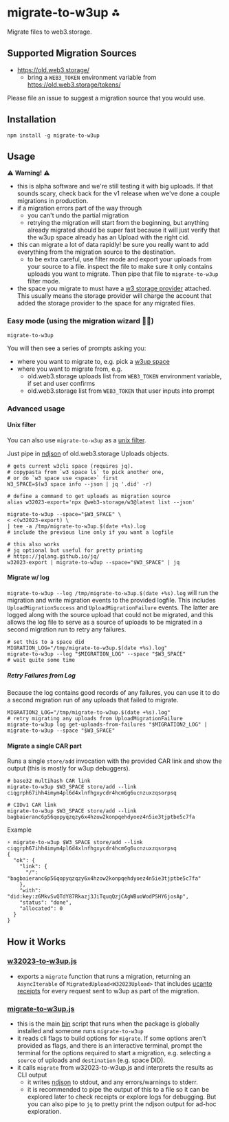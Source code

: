 # migrate-to-w3up ⁂

Migrate files to web3.storage.

## Supported Migration Sources

* https://old.web3.storage/
  * bring a `WEB3_TOKEN` environment variable from https://old.web3.storage/tokens/

Please file an issue to suggest a migration source that you would use.

## Installation

```shell
npm install -g migrate-to-w3up
```

## Usage

⚠️ **Warning!** ⚠️

* this is alpha software and we're still testing it with big uploads. If that sounds scary, check back for the v1 release when we've done a couple migrations in production.
* if a migration errors part of the way through
    * you can't undo the partial migration
    * retrying the migration will start from the beginning, but anything already migrated should be super fast because it will just verify that the w3up space already has an Upload with the right cid.
* this can migrate a lot of data rapidly! be sure you really want to add everything from the migration source to the destination.
    * to be extra careful, use filter mode and export your uploads from your source to a file. inspect the file to make sure it only contains uploads you want to migrate. Then pipe that file to `migrate-to-w3up` filter mode.
* the space you migrate to must have a [w3 storage provider][] attached. This usually means the storage provider will charge the account that added the storage provider to the space for any migrated files.

### Easy mode (using the migration wizard 🧙‍♀️)

```
migrate-to-w3up
```

You will then see a series of prompts asking you:
* where you want to migrate to, e.g. pick a [w3up space][]
* where you want to migrate from, e.g.
  * old.web3.storage uploads list from `WEB3_TOKEN` environment variable, if set and user confirms
  * old.web3.storage list from `WEB3_TOKEN` that user inputs into prompt

### Advanced usage

#### Unix filter

You can also use `migrate-to-w3up` as a [unix filter][].

Just pipe in [ndjson][] of old.web3.storage Uploads objects.

```shell
# gets current w3cli space (requires jq).
# copypasta from `w3 space ls` to pick another one,
# or do `w3 space use <space>` first
W3_SPACE=$(w3 space info --json | jq '.did' -r)

# define a command to get uploads as migration source
alias w32023-export='npx @web3-storage/w3@latest list --json'

migrate-to-w3up --space="$W3_SPACE" \
< <(w32023-export) \
| tee -a /tmp/migrate-to-w3up.$(date +%s).log
# include the previous line only if you want a logfile

# this also works
# jq optional but useful for pretty printing
# https://jqlang.github.io/jq/
w32023-export | migrate-to-w3up --space="$W3_SPACE" | jq
```

#### Migrate w/ log

`migrate-to-w3up --log /tmp/migrate-to-w3up.$(date +%s).log` will run the migration and write migration events to the provided logfile.
This includes `UploadMigrationSuccess` and `UploadMigrationFailure` events. The latter are logged along with the source upload that could not be migrated, and this allows the log file to serve as a source of uploads to be migrated in a second migration run to retry any failures.

```shell
# set this to a space did
MIGRATION_LOG="/tmp/migrate-to-w3up.$(date +%s).log"
migrate-to-w3up --log "$MIGRATION_LOG" --space "$W3_SPACE"
# wait quite some time
```

##### Retry Failures from Log

Because the log contains good records of any failures, you can use it to do a second migration run of any uploads that failed to migrate.

```shell
MIGRATION2_LOG="/tmp/migrate-to-w3up.$(date +%s).log"
# retry migrating any uploads from UploadMigrationFailure
migrate-to-w3up log get-uploads-from-failures "$MIGRATION2_LOG" | migrate-to-w3up --space "$W3_SPACE"
```

#### Migrate a single CAR part

Runs a single `store/add` invocation with the provided CAR link and show the output (this is mostly for w3up debuggers).

```shell
# base32 multihash CAR link
migrate-to-w3up $W3_SPACE store/add --link ciqgrph67ihh4imym4pl6d4xlnfhgxycdr4hcm6g6ucnzuxzqsorpsq

# CIDv1 CAR link
migrate-to-w3up $W3_SPACE store/add --link bagbaieranc6p56qopyqzqzy6x4hzow2konpqehdyoez4n5ie3tjptbe5c7fa
```

Example

```shell
⚡ migrate-to-w3up $W3_SPACE store/add --link ciqgrph67ihh4imym4pl6d4xlnfhgxycdr4hcm6g6ucnzuxzqsorpsq
{
  "ok": {
    "link": {
      "/": "bagbaieranc6p56qopyqzqzy6x4hzow2konpqehdyoez4n5ie3tjptbe5c7fa"
    },
    "with": "did:key:z6MkvSvQTdY87Rkazj3JiTquqQzjCAgWBuoWodPSHY6josAp",
    "status": "done",
    "allocated": 0
  }
}
```

## How it Works

### [w32023-to-w3up.js](./w32023-to-w3up.js)

* exports a `migrate` function that runs a migration, returning an `AsyncIterable` of `MigratedUpload<W32023Upload>` that includes [ucanto receipts][] for every request sent to w3up as part of the migration.

### [migrate-to-w3up.js](./migrate-to-w3up.js)

* this is the main [bin]() script that runs when the package is globally installed and someone runs `migrate-to-w3up`
* it reads cli flags to build options for `migrate`. If some options aren't provided as flags, and there is an interactive terminal, prompt the terminal for the options required to start a migration, e.g. selecting a `source` of uploads and `destination` (e.g. space DID).
* it calls `migrate` from w32023-to-w3up.js and interprets the results as CLI output
  * it writes [ndjson][] to stdout, and any errors/warnings to stderr.
  * it is recommended to pipe the output of this to a file so it can be explored later to check receipts or explore logs for debugging. But you can also pipe to `jq` to pretty print the ndjson output for ad-hoc exploration.

<!-- references -->

[ndjson]: https://en.wikipedia.org/wiki/JSON_streaming
[unix filter]: https://en.wikipedia.org/wiki/Unix_philosophy#Mike_Gancarz:_The_UNIX_Philosophy
[w3up space]: https://web3.storage/docs/how-to/create-space/
[w3 storage provider]: https://github.com/web3-storage/specs/blob/main/w3-provider.md
[ucanto receipts]: https://github.com/web3-storage/ucanto/pull/266
